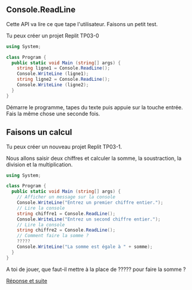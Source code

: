 ## Console.ReadLine

Cette API va lire ce que tape l'utilisateur. Faisons un petit test.

Tu peux créer un projet Replit TP03-0
```C#
using System;

class Program {
  public static void Main (string[] args) {
    string ligne1 = Console.ReadLine();
    Console.WriteLine (ligne1);
    string ligne2 = Console.ReadLine();
    Console.WriteLine (ligne2);
  }
}
```

Démarre le programme, tapes du texte puis appuie sur la touche entrée. Fais la même chose une seconde fois.

## Faisons un calcul

Tu peux créer un nouveau projet Replit TP03-1.

Nous allons saisir deux chiffres et calculer la somme, la soustraction, la division et la multiplication.

```C#
using System;

class Program {
  public static void Main (string[] args) {
    // Afficher un message sur la console
    Console.WriteLine("Entrez un premier chiffre entier.");
    // Lire la console
    string chiffre1 = Console.ReadLine();
    Console.WriteLine("Entrez un second chiffre entier.");
    // Lire la console
    string chiffre2 = Console.ReadLine();
    // Comment faire la somme ?
    ?????
    Console.WriteLine("La somme est égale à " + somme);
  }
}
```

A toi de jouer, que faut-il mettre à la place de ????? pour faire la somme ?

[Réponse et suite](03_01_TP.md)
